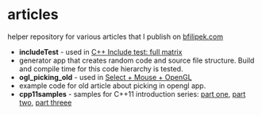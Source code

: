 articles
========

helper repository for various articles that I publish on [bfilipek.com](http://www.bfilipek.com)

- **includeTest** - used in [C++ Include test: full matrix](http://www.bfilipek.com/2013/04/c-include-test-full-matrix.html)
 - generator app that creates random code and source file structure. Build and compile time for this code hierarchy is tested.
- **ogl_picking_old** - used in [Select + Mouse + OpenGL](http://www.bfilipek.com/2012/06/select-mouse-opengl.html)
 - example code for old article about picking in opengl app.
- **cpp11samples** - samples for C++11 introduction series: [part one](http://bfilipek.hubpages.com/hub/What-you-should-know-about-C11), [part two](http://bfilipek.hubpages.com/hub/What-you-should-know-about-C11-Part-II), [part threee](http://bfilipek.hubpages.com/hub/What-you-should-know-about-C11-Part-III) 
